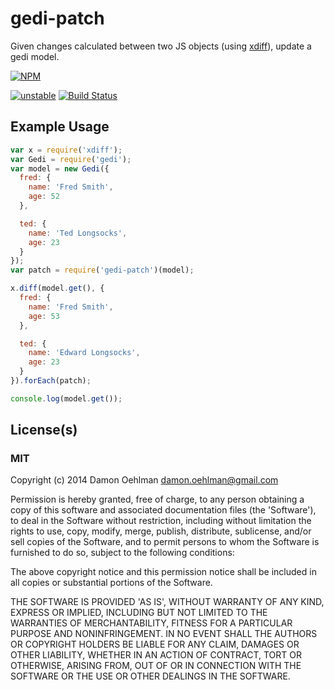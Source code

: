 # gedi-patch

Given changes calculated between two JS objects (using
[xdiff](https://github.com/dominictarr/xdiff)), update a gedi model.


[![NPM](https://nodei.co/npm/gedi-patch.png)](https://nodei.co/npm/gedi-patch/)

[![unstable](https://img.shields.io/badge/stability-unstable-yellowgreen.svg)](https://github.com/dominictarr/stability#unstable) [![Build Status](https://img.shields.io/travis/DamonOehlman/gedi-patch.svg?branch=master)](https://travis-ci.org/DamonOehlman/gedi-patch) 

## Example Usage

```js
var x = require('xdiff');
var Gedi = require('gedi');
var model = new Gedi({
  fred: {
    name: 'Fred Smith',
    age: 52
  },

  ted: {
    name: 'Ted Longsocks',
    age: 23
  }
});
var patch = require('gedi-patch')(model);

x.diff(model.get(), {
  fred: {
    name: 'Fred Smith',
    age: 53
  },

  ted: {
    name: 'Edward Longsocks',
    age: 23
  }
}).forEach(patch);

console.log(model.get());

```

## License(s)

### MIT

Copyright (c) 2014 Damon Oehlman <damon.oehlman@gmail.com>

Permission is hereby granted, free of charge, to any person obtaining
a copy of this software and associated documentation files (the
'Software'), to deal in the Software without restriction, including
without limitation the rights to use, copy, modify, merge, publish,
distribute, sublicense, and/or sell copies of the Software, and to
permit persons to whom the Software is furnished to do so, subject to
the following conditions:

The above copyright notice and this permission notice shall be
included in all copies or substantial portions of the Software.

THE SOFTWARE IS PROVIDED 'AS IS', WITHOUT WARRANTY OF ANY KIND,
EXPRESS OR IMPLIED, INCLUDING BUT NOT LIMITED TO THE WARRANTIES OF
MERCHANTABILITY, FITNESS FOR A PARTICULAR PURPOSE AND NONINFRINGEMENT.
IN NO EVENT SHALL THE AUTHORS OR COPYRIGHT HOLDERS BE LIABLE FOR ANY
CLAIM, DAMAGES OR OTHER LIABILITY, WHETHER IN AN ACTION OF CONTRACT,
TORT OR OTHERWISE, ARISING FROM, OUT OF OR IN CONNECTION WITH THE
SOFTWARE OR THE USE OR OTHER DEALINGS IN THE SOFTWARE.

